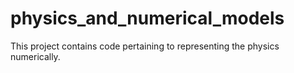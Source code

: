 # physics_and_numerical_models
This project contains code pertaining to representing the physics numerically.
